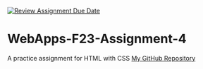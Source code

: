 [![Review Assignment Due Date](https://classroom.github.com/assets/deadline-readme-button-24ddc0f5d75046c5622901739e7c5dd533143b0c8e959d652212380cedb1ea36.svg)](https://classroom.github.com/a/4tKarLeg)
# WebApps-F23-Assignment-4
A practice assignment for HTML with CSS
[My GitHub Repository](https://github.com/44-563-WebApps-F23/44563-webapps-f23-assignment4-Bhanu20022003.git)
